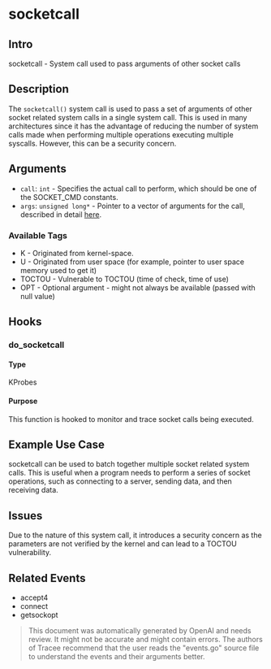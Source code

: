 
# socketcall

## Intro
socketcall - System call used to pass arguments of other socket calls

## Description
The `socketcall()` system call is used to pass a set of arguments of other socket related system calls in a single system call. This is used in many architectures since it has the advantage of reducing the number of system calls made when performing multiple operations executing multiple syscalls. However, this can be a security concern.

## Arguments
* `call`: `int` - Specifies the actual call to perform, which should be one of the SOCKET_CMD constants.
* `args`: `unsigned long*` - Pointer to a vector of arguments for the call, described in detail [here](https://man7.org/linux/man-pages/man2/socketcall.2.html).

### Available Tags
* K - Originated from kernel-space.
* U - Originated from user space (for example, pointer to user space memory used to get it)
* TOCTOU - Vulnerable to TOCTOU (time of check, time of use)
* OPT - Optional argument - might not always be available (passed with null value)

## Hooks
### do_socketcall
#### Type
KProbes
#### Purpose
This function is hooked to monitor and trace socket calls being executed.

## Example Use Case
socketcall can be used to batch together multiple socket related system calls. This is useful when a program needs to perform a series of socket operations, such as connecting to a server, sending data, and then receiving data.

## Issues
Due to the nature of this system call, it introduces a security concern as the parameters are not verified by the kernel and can lead to a TOCTOU vulnerability.

## Related Events
* accept4
* connect
* getsockopt

> This document was automatically generated by OpenAI and needs review. It might
> not be accurate and might contain errors. The authors of Tracee recommend that
> the user reads the "events.go" source file to understand the events and their
> arguments better.
